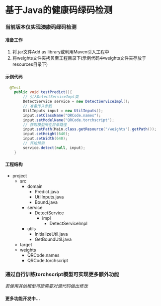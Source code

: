 # 基于Java的健康码绿码检测

### 当前版本仅实现澳康码绿码检测

#### 准备工作

1. 将.jar文件Add as library或利用Maven引入工程中
2. 将weights文件夹拷贝至工程目录下(示例代码中weights文件夹存放于resources目录下)

#### 示例代码

```Java
  @Test
    public void testPredict(){
        // 引入DetectServiceImpl类
        DetectService service = new DetectServiceImpl();
        // 准备传入参数
        UtilInputs input = new UtilInputs();
        input.setClassName("QRCode.names");
        input.setModelName("QRCode.torchscript");
        // 获取模型所在目录路径
        input.setPath(Main.class.getResource("/weights").getPath());
        input.setHeight(640);
        input.setWidth(640);
        // 开始预测
        service.detect(null, input);
    }
```
####  工程结构

- project
  - src
    - domain
      - Predict.java
      - UtilInputs.java
      - Bound.java
    - service
      - DetectService
        - impl
          - DetectServiceImpl
    - utils
      - InitializeUtil.java
      - GetBoundUtil.java
  - target
  - weights
    - QRCode.names
    - QRCode.torchscript

### 通过自行训练torchscript模型可实现更多额外功能

*若使用其他模型可能需要对源代码做出修改*

#### 更多功能开发中...

